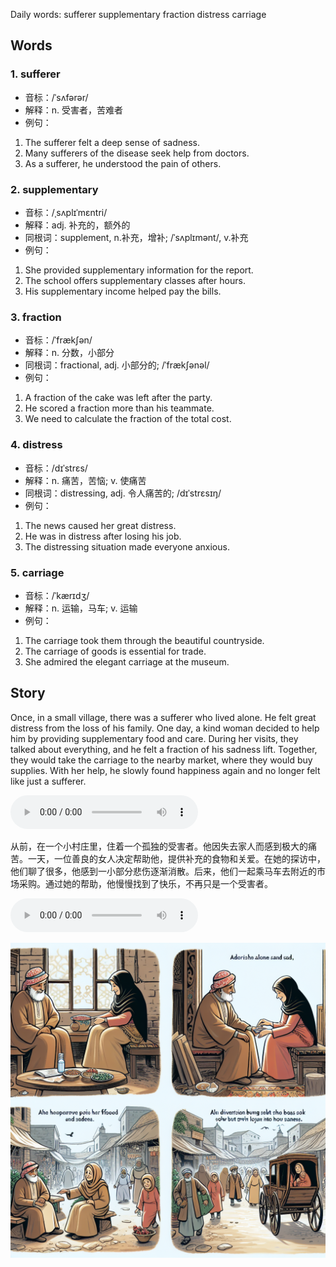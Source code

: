 Daily words: sufferer supplementary fraction distress carriage

## Words
### 1. sufferer
- 音标：/ˈsʌfərər/ <span style="cursor: pointer;" onclick="document.getElementById('audio-player-1').play()"><i class="fas fa-volume-up"></i></span>
<audio id="audio-player-1" src="audios/words/sufferer.mp3" style="display:none;"></audio>
- 解释：n. 受害者，苦难者
- 例句：
1. The sufferer felt a deep sense of sadness. 
2. Many sufferers of the disease seek help from doctors. 
3. As a sufferer, he understood the pain of others.

### 2. supplementary
- 音标：/ˌsʌplɪˈmɛntri/ <span style="cursor: pointer;" onclick="document.getElementById('audio-player-2').play()"><i class="fas fa-volume-up"></i></span>
<audio id="audio-player-2" src="audios/words/supplementary.mp3" style="display:none;"></audio>
- 解释：adj. 补充的，额外的
- 同根词：supplement, n.补充，增补; /ˈsʌplɪmənt/, v.补充
- 例句：
1. She provided supplementary information for the report. 
2. The school offers supplementary classes after hours. 
3. His supplementary income helped pay the bills.

### 3. fraction
- 音标：/ˈfrækʃən/ <span style="cursor: pointer;" onclick="document.getElementById('audio-player-3').play()"><i class="fas fa-volume-up"></i></span>
<audio id="audio-player-3" src="audios/words/fraction.mp3" style="display:none;"></audio>
- 解释：n. 分数，小部分
- 同根词：fractional, adj. 小部分的; /ˈfrækʃənəl/
- 例句：
1. A fraction of the cake was left after the party. 
2. He scored a fraction more than his teammate. 
3. We need to calculate the fraction of the total cost.

### 4. distress
- 音标：/dɪˈstrɛs/ <span style="cursor: pointer;" onclick="document.getElementById('audio-player-4').play()"><i class="fas fa-volume-up"></i></span>
<audio id="audio-player-4" src="audios/words/distress.mp3" style="display:none;"></audio>
- 解释：n. 痛苦，苦恼; v. 使痛苦
- 同根词：distressing, adj. 令人痛苦的; /dɪˈstrɛsɪŋ/
- 例句：
1. The news caused her great distress. 
2. He was in distress after losing his job. 
3. The distressing situation made everyone anxious.

### 5. carriage
- 音标：/ˈkærɪdʒ/ <span style="cursor: pointer;" onclick="document.getElementById('audio-player-5').play()"><i class="fas fa-volume-up"></i></span>
<audio id="audio-player-5" src="audios/words/carriage.mp3" style="display:none;"></audio>
- 解释：n. 运输，马车; v. 运输
- 例句：
1. The carriage took them through the beautiful countryside. 
2. The carriage of goods is essential for trade. 
3. She admired the elegant carriage at the museum.

## Story
Once, in a small village, there was a sufferer who lived alone. He felt great distress from the loss of his family. One day, a kind woman decided to help him by providing supplementary food and care. During her visits, they talked about everything, and he felt a fraction of his sadness lift. Together, they would take the carriage to the nearby market, where they would buy supplies. With her help, he slowly found happiness again and no longer felt like just a sufferer.

<audio controls>
  <source src="./audios/story/2024-08-28-english.mp3" type="audio/mpeg">
  你的浏览器不支持音频元素。
</audio>
  

从前，在一个小村庄里，住着一个孤独的受害者。他因失去家人而感到极大的痛苦。一天，一位善良的女人决定帮助他，提供补充的食物和关爱。在她的探访中，他们聊了很多，他感到一小部分悲伤逐渐消散。后来，他们一起乘马车去附近的市场采购。通过她的帮助，他慢慢找到了快乐，不再只是一个受害者。

<audio controls>
  <source src="./audios/story/2024-08-28-chinese.mp3" type="audio/mpeg">
  你的浏览器不支持音频元素。
</audio>
  

![story](./images/2024-08-28.png)

